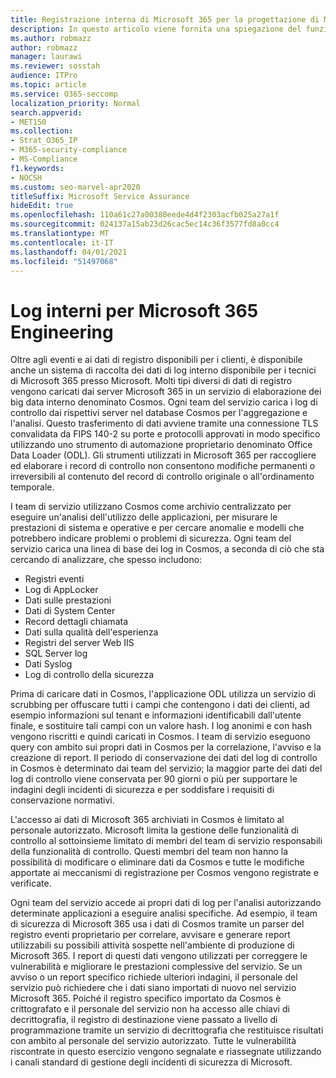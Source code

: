 ```yaml
---
title: Registrazione interna di Microsoft 365 per la progettazione di Microsoft 365
description: In questo articolo viene fornita una spiegazione del funzionamento della registrazione interna per i team di Microsoft 365 Engineering.
ms.author: robmazz
author: robmazz
manager: laurawi
ms.reviewer: sosstah
audience: ITPro
ms.topic: article
ms.service: O365-seccomp
localization_priority: Normal
search.appverid:
- MET150
ms.collection:
- Strat_O365_IP
- M365-security-compliance
- MS-Compliance
f1.keywords:
- NOCSH
ms.custom: seo-marvel-apr2020
titleSuffix: Microsoft Service Assurance
hideEdit: true
ms.openlocfilehash: 110a61c27a00380eede4d4f2303acfb025a27a1f
ms.sourcegitcommit: 024137a15ab23d26cac5ec14c36f3577fd8a0cc4
ms.translationtype: MT
ms.contentlocale: it-IT
ms.lasthandoff: 04/01/2021
ms.locfileid: "51497068"
---
```

# <a name="internal-logging-for-microsoft-365-engineering"></a>Log interni per Microsoft 365 Engineering

Oltre agli eventi e ai dati di registro disponibili per i clienti, è disponibile anche un sistema di raccolta dei dati di log interno disponibile per i tecnici di Microsoft 365 presso Microsoft. Molti tipi diversi di dati di registro vengono caricati dai server Microsoft 365 in un servizio di elaborazione dei big data interno denominato Cosmos. Ogni team del servizio carica i log di controllo dai rispettivi server nel database Cosmos per l'aggregazione e l'analisi. Questo trasferimento di dati avviene tramite una connessione TLS convalidata da FIPS 140-2 su porte e protocolli approvati in modo specifico utilizzando uno strumento di automazione proprietario denominato Office Data Loader (ODL). Gli strumenti utilizzati in Microsoft 365 per raccogliere ed elaborare i record di controllo non consentono modifiche permanenti o irreversibili al contenuto del record di controllo originale o all'ordinamento temporale.

I team di servizio utilizzano Cosmos come archivio centralizzato per eseguire un'analisi dell'utilizzo delle applicazioni, per misurare le prestazioni di sistema e operative e per cercare anomalie e modelli che potrebbero indicare problemi o problemi di sicurezza. Ogni team del servizio carica una linea di base dei log in Cosmos, a seconda di ciò che sta cercando di analizzare, che spesso includono:

- Registri eventi
- Log di AppLocker
- Dati sulle prestazioni
- Dati di System Center
- Record dettagli chiamata
- Dati sulla qualità dell'esperienza
- Registri del server Web IIS
- SQL Server log
- Dati Syslog
- Log di controllo della sicurezza

Prima di caricare dati in Cosmos, l'applicazione ODL utilizza un servizio di scrubbing per offuscare tutti i campi che contengono i dati dei clienti, ad esempio informazioni sul tenant e informazioni identificabili dall'utente finale, e sostituire tali campi con un valore hash. I log anonimi e con hash vengono riscritti e quindi caricati in Cosmos. I team di servizio eseguono query con ambito sui propri dati in Cosmos per la correlazione, l'avviso e la creazione di report. Il periodo di conservazione dei dati del log di controllo in Cosmos è determinato dai team del servizio; la maggior parte dei dati del log di controllo viene conservata per 90 giorni o più per supportare le indagini degli incidenti di sicurezza e per soddisfare i requisiti di conservazione normativi.

L'accesso ai dati di Microsoft 365 archiviati in Cosmos è limitato al personale autorizzato. Microsoft limita la gestione delle funzionalità di controllo al sottoinsieme limitato di membri del team di servizio responsabili della funzionalità di controllo. Questi membri del team non hanno la possibilità di modificare o eliminare dati da Cosmos e tutte le modifiche apportate ai meccanismi di registrazione per Cosmos vengono registrate e verificate.

Ogni team del servizio accede ai propri dati di log per l'analisi autorizzando determinate applicazioni a eseguire analisi specifiche. Ad esempio, il team di sicurezza di Microsoft 365 usa i dati di Cosmos tramite un parser del registro eventi proprietario per correlare, avvisare e generare report utilizzabili su possibili attività sospette nell'ambiente di produzione di Microsoft 365. I report di questi dati vengono utilizzati per correggere le vulnerabilità e migliorare le prestazioni complessive del servizio. Se un avviso o un report specifico richiede ulteriori indagini, il personale del servizio può richiedere che i dati siano importati di nuovo nel servizio Microsoft 365. Poiché il registro specifico importato da Cosmos è crittografato e il personale del servizio non ha accesso alle chiavi di decrittografia, il registro di destinazione viene passato a livello di programmazione tramite un servizio di decrittografia che restituisce risultati con ambito al personale del servizio autorizzato. Tutte le vulnerabilità riscontrate in questo esercizio vengono segnalate e riassegnate utilizzando i canali standard di gestione degli incidenti di sicurezza di Microsoft.
